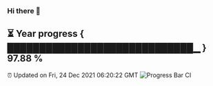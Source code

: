 ### Hi there 👋
⏳ Year progress { █████████████████████████████▁ } 97.88 %
---
⏰ Updated on Fri, 24 Dec 2021 06:20:22 GMT
![Progress Bar CI](https://github.com/liununu/liununu/workflows/Progress%20Bar%20CI/badge.svg)

